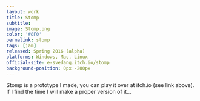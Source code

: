 ```yaml
---
layout: work
title: Stomp
subtitle:
image: Stomp.png
color: '#8F0'
permalink: stomp
tags: [jam]
released: Spring 2016 (alpha)
platforms: Windows, Mac, Linux
official-site: e-svedang.itch.io/stomp
background-position: 0px -200px
---
```


Stomp is a prototype I made, you can play it over at itch.io (see link above). If I find the time I will make a proper version of it...
